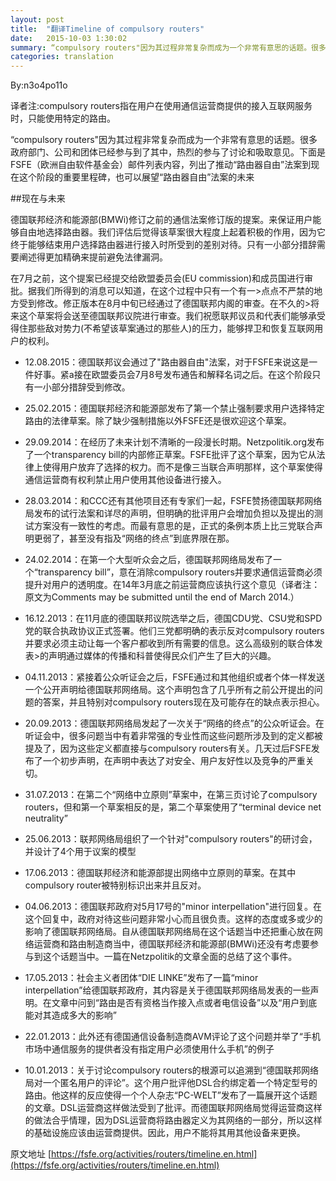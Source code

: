 ```yaml
---
layout: post
title:  "翻译Timeline of compulsory routers"
date:   2015-10-03 1:30:02
summary: “compulsory routers"因为其过程非常复杂而成为一个非常有意思的话题。很多政府部门、公司和团体已经参与到了其中，热烈的参与了讨论和吸取意见。下面是FSFE（欧洲自由软件基金会）邮件列表内容，列出了推动“路由器自由”法案到现在这个阶段的重要里程碑，也可以展望“路由器自由”法案的未来
categories: translation
---
```

By:n3o4po11o

译者注:compulsory routers指在用户在使用通信运营商提供的接入互联网服务时，只能使用特定的路由。

“compulsory routers"因为其过程非常复杂而成为一个非常有意思的话题。很多政府部门、公司和团体已经参与到了其中，热烈的参与了讨论和吸取意见。下面是FSFE（欧洲自由软件基金会）邮件列表内容，列出了推动“路由器自由”法案到现在这个阶段的重要里程碑，也可以展望“路由器自由”法案的未来


##现在与未来


德国联邦经济和能源部(BMWi)修订之前的通信法案修订版的提案。来保证用户能够自由地选择路由器。我们评估后觉得该草案很大程度上起着积极的作用，因为它终于能够结束用户选择路由器进行接入时所受到的差别对待。只有一小部分措辞需要阐述得更加精确来提前避免法律漏洞。

在7月之前，这个提案已经提交给欧盟委员会(EU commission)和成员国进行审批。据我们所得到的消息可以知道，在这个过程中只有一个有一>点点不严禁的地方受到修改。修正版本在8月中旬已经通过了德国联邦内阁的审查。在不久的>将来这个草案将会送至德国联邦议院进行审查。我们祝愿联邦议员和代表们能够承受得住那些敌对势力(不希望该草案通过的那些人)的压力，能够捍卫和恢复互联网用户的权利。

* 12.08.2015：德国联邦议会通过了"路由器自由"法案，对于FSFE来说这是一件好事。紧a接在欧盟委员会7月8号发布通告和解释名词之后。在这个阶段只有一小部分措辞受到修改。

* 25.02.2015：德国联邦经济和能源部发布了第一个禁止强制要求用户选择特定路由的法律草案。除了缺少强制措施以外FSFE还是很欢迎这个草案。

* 29.09.2014：在经历了未来计划不清晰的一段漫长时期。Netzpolitik.org发布了一个transparency bill的内部修正草案。FSFE批评了这个草案，因为它从法律上使得用户放弃了选择的权力。而不是像三当联合声明那样，这个草案使得通信运营商有权利禁止用户使用其他设备进行接入。

* 28.03.2014：和CCC还有其他项目还有专家们一起，FSFE赞扬德国联邦网络局发布的试行法案和详尽的声明，但明确的批评用户会增加负担以及提出的测试方案没有一致性的考虑。而最有意思的是，正式的条例本质上比三党联合声明更弱了，甚至没有指及“网络的终点”到底界限在那。

* 24.02.2014：在第一个大型听众会之后，德国联邦网络局发布了一个“transparency     bill”，意在消除compulsory routers并要求通信运营商必须提升对用户的透明度。在14年3月底之前运营商应该执行这个意见（译者注：原文为Comments may be submitted until the end of March 2014.）

* 16.12.2013：在11月底的德国联邦议院选举之后，德国CDU党、CSU党和SPD党的联合执政协议正式签署。他们三党都明确的表示反对compulsory routers并要求必须主动让每一个客户都收到所有需要的信息。这么高级别的联合体发表>的声明通过媒体的传播和科普使得民众们产生了巨大的兴趣。

* 04.11.2013：紧接着公众听证会之后，FSFE通过和其他组织或者个体一样发送一个公开声明给德国联邦网络局。这个声明包含了几乎所有之前公开提出的问题的答案，并且特别对compulsory routers现在及可能存在的缺点表示担心。

* 20.09.2013：德国联邦网络局发起了一次关于“网络的终点”的公众听证会。在听证会中，很多问题当中有着非常强的专业性而这些问题所涉及到的定义都被提及了，因为这些定义都直接与compulsory routers有关。几天过后FSFE发布了一个初步声明，在声明中表达了对安全、用户友好性以及竞争的严重关切。

* 31.07.2013：在第二个“网络中立原则”草案中，在第三页讨论了compulsory routers，但和第一个草案相反的是，第二个草案使用了“terminal device net neutrality”

* 25.06.2013：联邦网络局组织了一个针对"compulsory routers"的研讨会，并设计了4个用于议案的模型

* 17.06.2013：德国联邦经济和能源部提出网络中立原则的草案。在其中compulsory     router被特别标识出来并且反对。

* 04.06.2013：德国联邦政府对5月17号的"minor interpellation"进行回复。在这个回复中，政府对待这些问题非常小心而且很负责。这样的态度或多或少的影响了德国联邦网络局。自从德国联邦网络局在这个话题当中还把重心放在网络运营商和路由制造商当中，德国联邦经济和能源部(BMWi)还没有考虑要参与到这个话题当中。一篇在Netzpolitik的文章全面的总结了这个事件。

* 17.05.2013：社会主义者团体“DIE LINKE”发布了一篇“minor interpellation”给德国联邦政府，其内容是关于德国联邦网络局发表的一些声明。在文章中问到“路由是否有资格当作接入点或者电信设备”以及“用户到底能对其造成多大的影响”

* 22.01.2013：此外还有德国通信设备制造商AVM评论了这个问题并举了“手机市场中通信服务的提供者没有指定用户必须使用什么手机”的例子

* 10.01.2013：关于讨论compulsory routers的根源可以追溯到“德国联邦网络局对一个匿名用户的评论”。这个用户批评他DSL合约绑定着一个特定型号的路由。他这样的反应使得一个个人杂志“PC-WELT”发布了一篇展开这个话题的文章。DSL运营商这样做法受到了批评。而德国联邦网络局觉得运营商这样的做法合乎情理，因为DSL运营商将路由器定义为其网络的一部分，所以这样的基础设施应该由运营商提供。因此，用户不能将其用其他设备来更换。


原文地址 [https://fsfe.org/activities/routers/timeline.en.html](https://fsfe.org/activities/routers/timeline.en.html)
